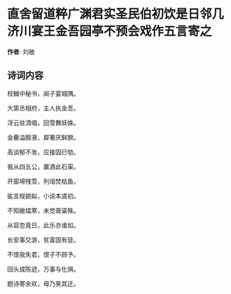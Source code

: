 # 直舍留道粹广渊君实圣民伯初饮是日邻几济川宴王金吾园亭不预会戏作五言寄之

**作者**: 刘敞

## 诗词内容

校雠中秘书，闻子宴城隅。

大第丞相府，主人执金吾。

浮云驻清唱，回雪舞妖姝。

金罍溢醇液，犀箸厌鲜腴。

高谈郁不发，应接固已劬。

我从四五公，置酒此石渠。

开窗埽残雪，列俎焚枯鱼。

谹言规姚姒，小说本虞初。

不知敝缊寒，未觉膏粱殊。

从容忽竟日，此乐亦谁如。

长安事交游，贫富固有徒。

不恨我失君，恨子不顾予。

回头成陈迹，万事与化俱。

题诗寄余欢，毋乃笑其迂。

